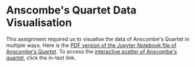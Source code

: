 # Anscombe's Quartet Data Visualisation

[PDF version of the Jupyter Notebook file of Anscombe's Quartet]: (https://kaysanmerchant.github.io/AnscombeVisualisation/Anscombe%20Quartet%20Data%20Visualisation.pdf)

[interactive scatter of Anscombe's quartet]: (https://kaysanmerchant.github.io/AnscombeVisualisation/anscombe_plotly.html)

This assignment required us to visualise the data of Anscombe's Quartet in multiple ways. Here is the [PDF version of the Jupyter Notebook file of Anscombe's Quartet]. To access the [interactive scatter of Anscombe's quartet], click the in-text link.

